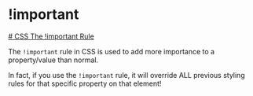 # !important

[# CSS The !important Rule](https://www.w3schools.com/css/css_important.asp)

The `!important` rule in CSS is used to add more importance to a property/value than normal.

In fact, if you use the `!important` rule, it will override ALL previous styling rules for that specific property on that element!